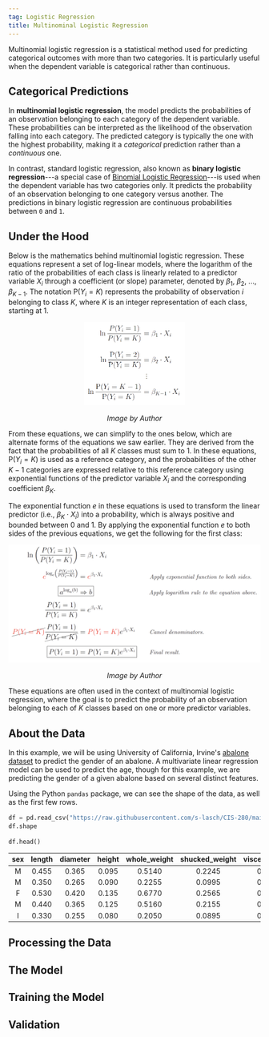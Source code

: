 ```yaml
---
tag: Logistic Regression
title: Multinominal Logistic Regression
---
```


Multinomial logistic regression is a statistical method used for predicting categorical outcomes with more than two categories. It is particularly useful when the dependent variable is categorical rather than continuous.


## **Categorical Predictions**
In **multinomial logistic regression**, the model predicts the probabilities of an observation belonging to each category of the dependent variable. These probabilities can be interpreted as the likelihood of the observation falling into each category. The predicted category is typically the one with the highest probability, making it a *categorical* prediction rather than a *continuous* one.

In contrast, standard logistic regression, also known as **binary logistic regression**---a special case of [Binomial Logistic Regression](https://s-lasch.github.io/2023/03/16/Binomial-Logistic-Regression.html)---is used when the dependent variable has two categories only. It predicts the probability of an observation belonging to one category versus another. The predictions in binary logistic regression are continuous probabilities between `0` and `1`.

## **Under the Hood**
Below is the mathematics behind multinomial logistic regression. These equations represent a set of log-linear models, where the logarithm of the ratio of the probabilities of each class is linearly related to a predictor variable $X_i$ through a coefficient (or slope) parameter, denoted by $\beta_1$, $\beta_2$, ..., $\beta_{K-1}$. The notation $\text{P}(Y_i = K)$ represents the probability of observation $i$ belonging to class $K$, where $K$ is an integer representation of each class, starting at 1.

<p align="center">
      <img src='https://raw.githubusercontent.com/s-lasch/s-lasch.github.io/main/_posts/Multinominal%20Logistic%20Regression/image_2023-05-17_214302887.png' 
           alt='Natural log probabilities.'
           width='40%' />
<p align="center"><em>Image by Author</em></p>
</p>

From these equations, we can simplify to the ones below, which are alternate forms of the equations we saw earlier. They are derived from the fact that the probabilities of all $K$ classes must sum to 1. In these equations, $\text{P}(Y_i = K)$ is used as a reference category, and the probabilities of the other $K-1$ categories are expressed relative to this reference category using exponential functions of the predictor variable $X_i$ and the corresponding coefficient $\beta_K$.

The exponential function $e$ in these equations is used to transform the linear predictor (i.e., $\beta_K \cdot X_i$) into a probability, which is always positive and bounded between 0 and 1. By applying the exponential function $e$ to both sides of the previous equations, we get the following for the first class:

<p align="center">
      <img src='https://raw.githubusercontent.com/s-lasch/s-lasch.github.io/main/_posts/Multinominal%20Logistic%20Regression/image_2023-05-16_230159351.png' 
           alt='Probability equations after exponentiation.' />
<p align="center"><em>Image by Author</em></p>
</p>

These equations are often used in the context of multinomial logistic regression, where the goal is to predict the probability of an observation belonging to each of $K$ classes based on one or more predictor variables.

## **About the Data**
In this example, we will be using University of California, Irvine's [abalone dataset](https://archive.ics.uci.edu/ml/datasets/abalone) to predict the gender of an abalone. A multivariate linear regression model can be used to predict the age, though for this example, we are predicting the gender of a given abalone based on several distinct features.

Using the Python `pandas` package, we can see the shape of the data, as well as the first few rows.

``` python
df = pd.read_csv("https://raw.githubusercontent.com/s-lasch/CIS-280/main/abalone.csv")
df.shape
```

``` python
df.head()
```
| sex | length | diameter | height | whole_weight | shucked_weight | viscera_weight | shell_weight | rings |
| :-: | :----: | :------: | :----: | :----------: | :------------: | :------------: | :----------: | :---: |
| M	| 0.455  | 0.365    | 0.095  | 0.5140       | 0.2245         | 0.1010         | 0.150        | 15    |
| M	| 0.350  | 0.265    | 0.090  | 0.2255       | 0.0995         | 0.0485         | 0.070        | 7     |
| F	| 0.530  | 0.420    | 0.135  | 0.6770       | 0.2565         | 0.1415         | 0.210        | 9     |
| M	| 0.440  | 0.365    | 0.125  | 0.5160       | 0.2155         | 0.1140         | 0.155        | 10    |
| I	| 0.330  | 0.255    | 0.080  | 0.2050       | 0.0895         | 0.0395         | 0.055        | 7     |

## **Processing the Data**


## **The Model**

## **Training the Model**

## **Validation**
